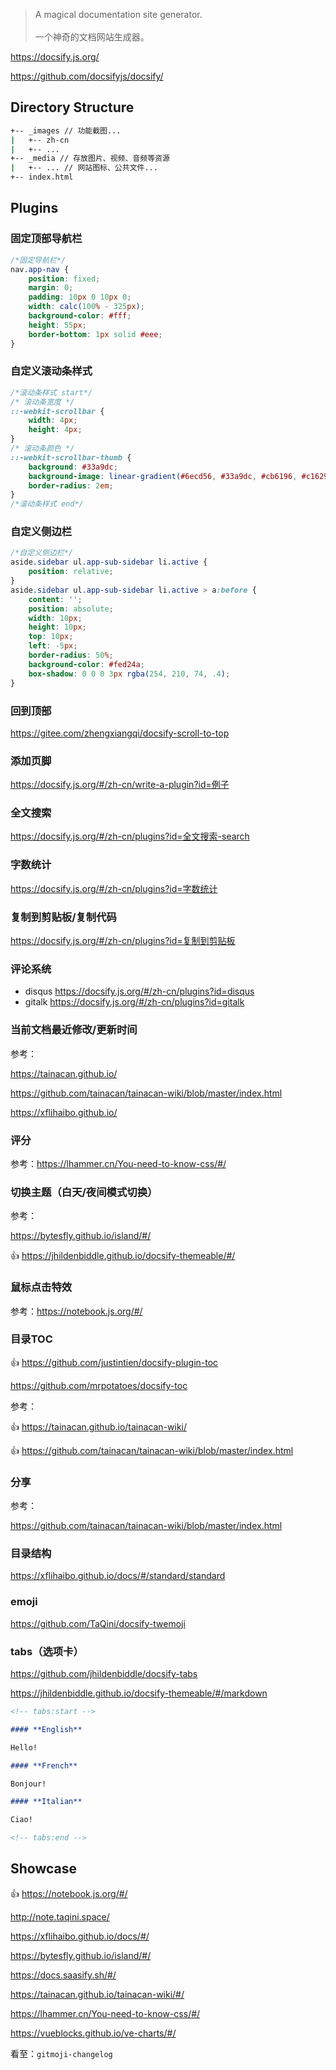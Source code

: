 > A magical documentation site generator.<br><i class="bi bi-translate dark-yellow"></i> <br>一个神奇的文档网站生成器。

<i class="fa fa-laptop"></i> https://docsify.js.org/

<i class="fa fa-github fa-lg"></i> https://github.com/docsifyjs/docsify/

## Directory Structure

```bash
+-- _images // 功能截图...
|   +-- zh-cn
|   +-- ...
+-- _media // 存放图片、视频、音频等资源
|   +-- ... // 网站图标、公共文件...
+-- index.html
```



## Plugins

### 固定顶部导航栏

```css
/*固定导航栏*/
nav.app-nav {
    position: fixed;
    margin: 0;
    padding: 10px 0 10px 0;
    width: calc(100% - 325px);
    background-color: #fff;
    height: 55px;
    border-bottom: 1px solid #eee;
}
```



### 自定义滚动条样式 

```css
/*滚动条样式 start*/
/* 滚动条宽度 */
::-webkit-scrollbar {
    width: 4px;
    height: 4px;
}
/* 滚动条颜色 */
::-webkit-scrollbar-thumb {
    background: #33a9dc;
    background-image: linear-gradient(#6ecd56, #33a9dc, #cb6196, #c16290);
    border-radius: 2em;
}
/*滚动条样式 end*/
```



### 自定义侧边栏 

```css
/*自定义侧边栏*/
aside.sidebar ul.app-sub-sidebar li.active {
    position: relative;
}
aside.sidebar ul.app-sub-sidebar li.active > a:before {
    content: '';
    position: absolute;
    width: 10px;
    height: 10px;
    top: 10px;
    left: -5px;
    border-radius: 50%;
    background-color: #fed24a;
    box-shadow: 0 0 0 3px rgba(254, 210, 74, .4);
}
```



### 回到顶部

https://gitee.com/zhengxiangqi/docsify-scroll-to-top

### 添加页脚

https://docsify.js.org/#/zh-cn/write-a-plugin?id=例子

### 全文搜索

https://docsify.js.org/#/zh-cn/plugins?id=全文搜索-search

### 字数统计

https://docsify.js.org/#/zh-cn/plugins?id=字数统计

### 复制到剪贴板/复制代码

https://docsify.js.org/#/zh-cn/plugins?id=复制到剪贴板

### 评论系统

- disqus https://docsify.js.org/#/zh-cn/plugins?id=disqus
- gitalk https://docsify.js.org/#/zh-cn/plugins?id=gitalk

### 当前文档最近修改/更新时间

参考：

https://tainacan.github.io/

https://github.com/tainacan/tainacan-wiki/blob/master/index.html

https://xflihaibo.github.io/

### 评分

参考：https://lhammer.cn/You-need-to-know-css/#/

### 切换主题（白天/夜间模式切换）

参考：

https://bytesfly.github.io/island/#/

:thumbsup: https://jhildenbiddle.github.io/docsify-themeable/#/

### 鼠标点击特效

参考：https://notebook.js.org/#/

### 目录TOC

:thumbsup: https://github.com/justintien/docsify-plugin-toc

https://github.com/mrpotatoes/docsify-toc

参考：

👍 https://tainacan.github.io/tainacan-wiki/

👍 https://github.com/tainacan/tainacan-wiki/blob/master/index.html

### 分享

参考：

https://github.com/tainacan/tainacan-wiki/blob/master/index.html

### 目录结构

https://xflihaibo.github.io/docs/#/standard/standard

### emoji

https://github.com/TaQini/docsify-twemoji

### tabs（选项卡）

https://github.com/jhildenbiddle/docsify-tabs

https://jhildenbiddle.github.io/docsify-themeable/#/markdown

```markdown
<!-- tabs:start -->

#### **English**

Hello!

#### **French**

Bonjour!

#### **Italian**

Ciao!

<!-- tabs:end -->
```



## Showcase

:thumbsup: https://notebook.js.org/#/

http://note.taqini.space/

https://xflihaibo.github.io/docs/#/

https://bytesfly.github.io/island/#/

https://docs.saasify.sh/#/

https://tainacan.github.io/tainacan-wiki/#/

https://lhammer.cn/You-need-to-know-css/#/

https://vueblocks.github.io/ve-charts/#/



看至：`gitmoji-changelog`
